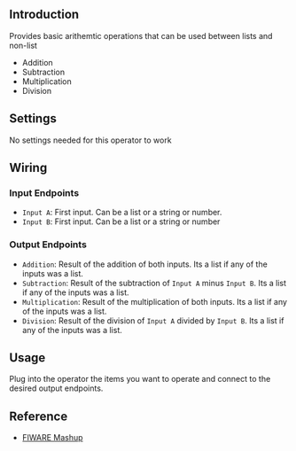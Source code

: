 ## Introduction

Provides basic arithemtic operations that can be used between lists and non-list
- Addition
- Subtraction
- Multiplication
- Division

## Settings

No settings needed for this operator to work

## Wiring

### Input Endpoints

- `Input A`: First input. Can be a list or a string or number.
- `Input B`: First input. Can be a list or a string or number

### Output Endpoints

- `Addition`: Result of the addition of both inputs. Its a list if any of the inputs was a list.
- `Subtraction`: Result of the subtraction of `Input A` minus `Input B`. Its a list if any of the inputs was a list.
- `Multiplication`: Result of the multiplication of both inputs. Its a list if any of the inputs was a list.
- `Division`: Result of the division of `Input A` divided by `Input B`. Its a list if any of the inputs was a list.

## Usage

Plug into the operator the items you want to operate and connect to the desired output endpoints.

## Reference

- [FIWARE Mashup](https://mashup.lab.fiware.org/)
